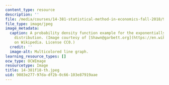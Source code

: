 ```yaml
---
content_type: resource
description: ''
file: /media/courses/14-381-statistical-method-in-economics-fall-2018/9083e27797dadf2b0c66103e87919aae_14-381f18-th.jpeg
file_type: image/jpeg
image_metadata:
  caption: A probability density function example for the exponentially modified gaussian
    distribution. (Image courtesy of [Shawn@garbett.org](https://en.wikipedia.org/wiki/File:EMG_Distribution_PDF.png)
    on Wikipedia. License CC0.)
  credit: ''
  image-alt: Multicolored line graph.
learning_resource_types: []
ocw_type: OCWImage
resourcetype: Image
title: 14-381f18-th.jpeg
uid: 9083e277-97da-df2b-0c66-103e87919aae
---
```

